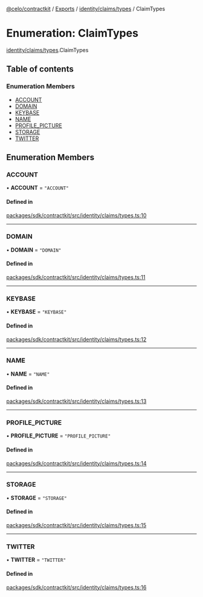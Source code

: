 [@celo/contractkit](../README.md) / [Exports](../modules.md) / [identity/claims/types](../modules/identity_claims_types.md) / ClaimTypes

# Enumeration: ClaimTypes

[identity/claims/types](../modules/identity_claims_types.md).ClaimTypes

## Table of contents

### Enumeration Members

- [ACCOUNT](identity_claims_types.ClaimTypes.md#account)
- [DOMAIN](identity_claims_types.ClaimTypes.md#domain)
- [KEYBASE](identity_claims_types.ClaimTypes.md#keybase)
- [NAME](identity_claims_types.ClaimTypes.md#name)
- [PROFILE\_PICTURE](identity_claims_types.ClaimTypes.md#profile_picture)
- [STORAGE](identity_claims_types.ClaimTypes.md#storage)
- [TWITTER](identity_claims_types.ClaimTypes.md#twitter)

## Enumeration Members

### ACCOUNT

• **ACCOUNT** = ``"ACCOUNT"``

#### Defined in

[packages/sdk/contractkit/src/identity/claims/types.ts:10](https://github.com/celo-org/developer-tooling/blob/master/packages/sdk/contractkit/src/identity/claims/types.ts#L10)

___

### DOMAIN

• **DOMAIN** = ``"DOMAIN"``

#### Defined in

[packages/sdk/contractkit/src/identity/claims/types.ts:11](https://github.com/celo-org/developer-tooling/blob/master/packages/sdk/contractkit/src/identity/claims/types.ts#L11)

___

### KEYBASE

• **KEYBASE** = ``"KEYBASE"``

#### Defined in

[packages/sdk/contractkit/src/identity/claims/types.ts:12](https://github.com/celo-org/developer-tooling/blob/master/packages/sdk/contractkit/src/identity/claims/types.ts#L12)

___

### NAME

• **NAME** = ``"NAME"``

#### Defined in

[packages/sdk/contractkit/src/identity/claims/types.ts:13](https://github.com/celo-org/developer-tooling/blob/master/packages/sdk/contractkit/src/identity/claims/types.ts#L13)

___

### PROFILE\_PICTURE

• **PROFILE\_PICTURE** = ``"PROFILE_PICTURE"``

#### Defined in

[packages/sdk/contractkit/src/identity/claims/types.ts:14](https://github.com/celo-org/developer-tooling/blob/master/packages/sdk/contractkit/src/identity/claims/types.ts#L14)

___

### STORAGE

• **STORAGE** = ``"STORAGE"``

#### Defined in

[packages/sdk/contractkit/src/identity/claims/types.ts:15](https://github.com/celo-org/developer-tooling/blob/master/packages/sdk/contractkit/src/identity/claims/types.ts#L15)

___

### TWITTER

• **TWITTER** = ``"TWITTER"``

#### Defined in

[packages/sdk/contractkit/src/identity/claims/types.ts:16](https://github.com/celo-org/developer-tooling/blob/master/packages/sdk/contractkit/src/identity/claims/types.ts#L16)

